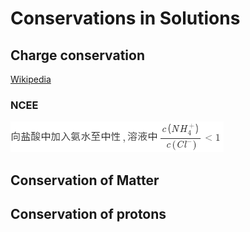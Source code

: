 # Conservations in Solutions

## Charge conservation

[Wikipedia](https://web.archive.org/web/20201221114100/https://en.wikipedia.org/wiki/Charge_conservation)

### NCEE

![1](Conservations-in-solutions/NCEE-1-1.png)

## Conservation of Matter

## Conservation of protons
